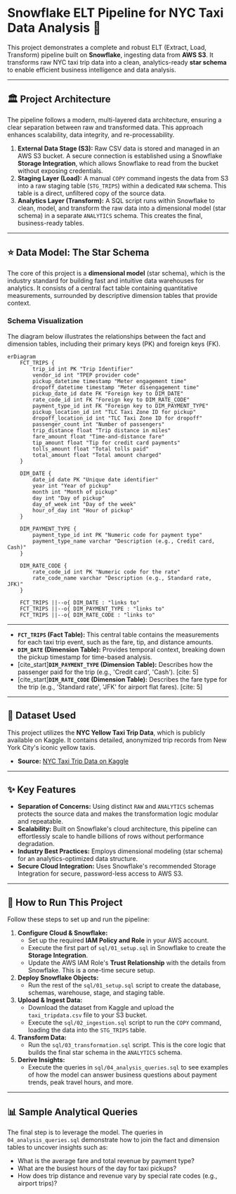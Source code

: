 # Snowflake ELT Pipeline for NYC Taxi Data Analysis 🚕

This project demonstrates a complete and robust ELT (Extract, Load, Transform) pipeline built on **Snowflake**, ingesting data from **AWS S3**. It transforms raw NYC taxi trip data into a clean, analytics-ready **star schema** to enable efficient business intelligence and data analysis.

---
## 🏛️ Project Architecture

The pipeline follows a modern, multi-layered data architecture, ensuring a clear separation between raw and transformed data. This approach enhances scalability, data integrity, and re-processability.



1.  **External Data Stage (S3):** Raw CSV data is stored and managed in an AWS S3 bucket. A secure connection is established using a Snowflake **Storage Integration**, which allows Snowflake to read from the bucket without exposing credentials.
2.  **Staging Layer (Load):** A manual `COPY` command ingests the data from S3 into a raw staging table (`STG_TRIPS`) within a dedicated `RAW` schema. This table is a direct, unfiltered copy of the source data.
3.  **Analytics Layer (Transform):** A SQL script runs within Snowflake to clean, model, and transform the raw data into a dimensional model (star schema) in a separate `ANALYTICS` schema. This creates the final, business-ready tables.

---
## ⭐ Data Model: The Star Schema

The core of this project is a **dimensional model** (star schema), which is the industry standard for building fast and intuitive data warehouses for analytics. It consists of a central fact table containing quantitative measurements, surrounded by descriptive dimension tables that provide context.

### Schema Visualization

The diagram below illustrates the relationships between the fact and dimension tables, including their primary keys (PK) and foreign keys (FK).

```mermaid
erDiagram
    FCT_TRIPS {
        trip_id int PK "Trip Identifier"
        vendor_id int "TPEP provider code"
        pickup_datetime timestamp "Meter engagement time"
        dropoff_datetime timestamp "Meter disengagement time"
        pickup_date_id date FK "Foreign key to DIM_DATE"
        rate_code_id int FK "Foreign key to DIM_RATE_CODE"
        payment_type_id int FK "Foreign key to DIM_PAYMENT_TYPE"
        pickup_location_id int "TLC Taxi Zone ID for pickup"
        dropoff_location_id int "TLC Taxi Zone ID for dropoff"
        passenger_count int "Number of passengers"
        trip_distance float "Trip distance in miles"
        fare_amount float "Time-and-distance fare"
        tip_amount float "Tip for credit card payments"
        tolls_amount float "Total tolls paid"
        total_amount float "Total amount charged"
    }

    DIM_DATE {
        date_id date PK "Unique date identifier"
        year int "Year of pickup"
        month int "Month of pickup"
        day int "Day of pickup"
        day_of_week int "Day of the week"
        hour_of_day int "Hour of pickup"
    }

    DIM_PAYMENT_TYPE {
        payment_type_id int PK "Numeric code for payment type"
        payment_type_name varchar "Description (e.g., Credit card, Cash)"
    }

    DIM_RATE_CODE {
        rate_code_id int PK "Numeric code for the rate"
        rate_code_name varchar "Description (e.g., Standard rate, JFK)"
    }

    FCT_TRIPS ||--o{ DIM_DATE : "links to"
    FCT_TRIPS ||--o{ DIM_PAYMENT_TYPE : "links to"
    FCT_TRIPS ||--o{ DIM_RATE_CODE : "links to"
```

---

* **`FCT_TRIPS` (Fact Table):** This central table contains the measurements for each taxi trip event, such as the fare, tip, and distance amounts.
* **`DIM_DATE` (Dimension Table):** Provides temporal context, breaking down the pickup timestamp for time-based analysis.
* [cite_start]**`DIM_PAYMENT_TYPE` (Dimension Table):** Describes how the passenger paid for the trip (e.g., 'Credit card', 'Cash'). [cite: 5]
* [cite_start]**`DIM_RATE_CODE` (Dimension Table):** Describes the fare type for the trip (e.g., 'Standard rate', 'JFK' for airport flat fares). [cite: 5]

---
## 💾 Dataset Used

This project utilizes the **NYC Yellow Taxi Trip Data**, which is publicly available on Kaggle. It contains detailed, anonymized trip records from New York City's iconic yellow taxis.

* **Source:** [NYC Taxi Trip Data on Kaggle](https://www.kaggle.com/datasets/anandaramg/taxi-trip-data-nyc/data)

---
## ✨ Key Features

* **Separation of Concerns:** Using distinct `RAW` and `ANALYTICS` schemas protects the source data and makes the transformation logic modular and repeatable.
* **Scalability:** Built on Snowflake's cloud architecture, this pipeline can effortlessly scale to handle billions of rows without performance degradation.
* **Industry Best Practices:** Employs dimensional modeling (star schema) for an analytics-optimized data structure.
* **Secure Cloud Integration:** Uses Snowflake's recommended Storage Integration for secure, password-less access to AWS S3.

---
## 🚀 How to Run This Project

Follow these steps to set up and run the pipeline:

1.  **Configure Cloud & Snowflake:**
    * Set up the required **IAM Policy and Role** in your AWS account.
    * Execute the first part of `sql/01_setup.sql` in Snowflake to create the **Storage Integration**.
    * Update the AWS IAM Role's **Trust Relationship** with the details from Snowflake. This is a one-time secure setup.
2.  **Deploy Snowflake Objects:**
    * Run the rest of the `sql/01_setup.sql` script to create the database, schemas, warehouse, stage, and staging table.
3.  **Upload & Ingest Data:**
    * Download the dataset from Kaggle and upload the `taxi_tripdata.csv` file to your S3 bucket.
    * Execute the `sql/02_ingestion.sql` script to run the `COPY` command, loading the data into the `STG_TRIPS` table.
4.  **Transform Data:**
    * Run the `sql/03_transformation.sql` script. This is the core logic that builds the final star schema in the `ANALYTICS` schema.
5.  **Derive Insights:**
    * Execute the queries in `sql/04_analysis_queries.sql` to see examples of how the model can answer business questions about payment trends, peak travel hours, and more.

---
## 📊 Sample Analytical Queries

The final step is to leverage the model. The queries in `04_analysis_queries.sql` demonstrate how to join the fact and dimension tables to uncover insights such as:

* What is the average fare and total revenue by payment type?
* What are the busiest hours of the day for taxi pickups?
* How does trip distance and revenue vary by special rate codes (e.g., airport trips)?
